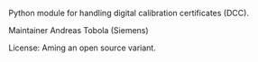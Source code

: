 Python module for handling digital calibration certificates (DCC).

Maintainer Andreas Tobola (Siemens)

License: Aming an open source variant.
